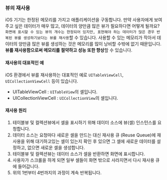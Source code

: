 ### 뷰의 재사용

iOS 기기는 한정된 메모리를 가지고 애플리케이션을 구동합니다. 만약 사용자에게 보여주고 싶은 데이터가 매우 많고, 데이터의 양만큼 많은 뷰가 필요하다면 어떻게 될까요? `화면에 표시할 수 있는 뷰의 개수는 한정되어 있지만, 표현해야 하는 데이터가 많은 경우 반복된 뷰를 생성하기보다는 뷰를 재사용`할 수 있습니다. 사용할 수 있는 메모리가 작아서 데이터의 양만큼 많은 뷰를 생성하는 것은 메모리를 많이 낭비할 수밖에 없기 때문입니다. **뷰를 재사용함으로써 메모리를 절약하고 성능 또한 향상**할 수 있습니다.

#### **재사용의 대표적인 예**

iOS 환경에서 뷰를 재사용하는 대표적인 예로 `UITableViewCell`, `UICollectionViewCell` 등이 있습니다.

- UITableViewCell : `UITableView`의 셀입니다.
- UICollectionViewCell : `UICollectionView`의 셀입니다.

#### **재사용 원리**

1. 테이블뷰 및 컬렉션뷰에서 셀을 표시하기 위해 데이터 소스에 뷰(셀) 인스턴스를 요청합니다.
2. 데이터 소스는 요청마다 새로운 셀을 만드는 대신 재사용 큐 (Reuse Queue)에 재사용을 위해 대기하고있는 셀이 있는지 확인 후 있으면 그 셀에 새로운 데이터를 설정하고, 없으면 새로운 셀을 생성합니다.
3. 테이블뷰 및 컬렉션뷰는 데이터 소스가 셀을 반환하면 화면에 표시합니다.
4. 사용자가 스크롤을 하게 되면 일부 셀들이 화면 밖으로 사라지면서 다시 재사용 큐에 들어갑니다.
5. 위의 1번부터 4번까지의 과정이 계속 반복됩니다.
